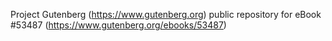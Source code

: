 Project Gutenberg (https://www.gutenberg.org) public repository for
eBook #53487 (https://www.gutenberg.org/ebooks/53487)
